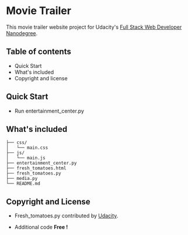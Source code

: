 # Movie Trailer

This movie trailer website project for Udacity's 
[Full Stack Web Developer Nanodegree](https://www.udacity.com/nanodegree).


## Table of contents

- Quick Start
- What's included
- Copyright and license

## Quick Start

- Run entertainment_center.py

## What's included

```
├── css/
│   └── main.css
├── js/
│   └── main.js
├── entertainment_center.py
├── fresh_tomatoes.html
├── fresh_tomatoes.py
├── media.py
└── README.md
```
## Copyright and License

- Fresh_tomatoes.py contributed by [Udacity](http://www.udacity.com).

- Additional code **Free !**